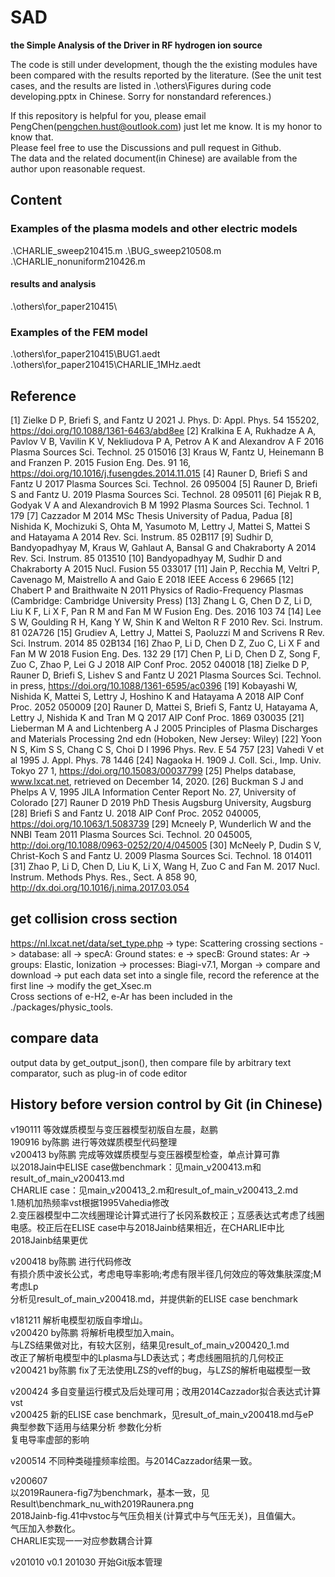 # SAD  
**the Simple Analysis of the Driver in RF hydrogen ion source**  

The code is still under development, though the the existing modules have been compared with the results reported by the literature. (See the unit test cases, and the results are listed in .\others\Figures during code developing.pptx in Chinese. Sorry for nonstandard references.) 

If this repository is helpful for you, please email PengChen(pengchen.hust@outlook.com) just let me know. It is my honor to know that.  
Please feel free to use the Discussions and pull request in Github.  
The data and the related document(in Chinese) are available from the author upon reasonable request. 

## Content
 ### Examples of the plasma models and other electric models
.\CHARLIE_sweep210415.m
.\BUG_sweep210508.m
.\CHARLIE_nonuniform210426.m
 
#### results and analysis
.\others\for_paper210415\
 
### Examples of the FEM model
.\others\for_paper210415\BUG1.aedt
.\others\for_paper210415\CHARLIE_1MHz.aedt 

## Reference
[1]	Zielke D P, Briefi S, and Fantz U 2021 J. Phys. D: Appl. Phys. 54 155202, https://doi.org/10.1088/1361-6463/abd8ee
[2]	Kralkina E A, Rukhadze A A, Pavlov V B, Vavilin K V, Nekliudova P A, Petrov A K and Alexandrov A F 2016 Plasma Sources Sci. Technol. 25 015016
[3]	Kraus W, Fantz U, Heinemann B and Franzen P. 2015 Fusion Eng. Des. 91 16, https://doi.org/10.1016/j.fusengdes.2014.11.015
[4]	Rauner D, Briefi S and Fantz U 2017 Plasma Sources Sci. Technol. 26 095004
[5]	Rauner D, Briefi S and Fantz U. 2019 Plasma Sources Sci. Technol. 28 095011
[6]	Piejak R B, Godyak V A and Alexandrovich B M 1992 Plasma Sources Sci. Technol. 1 179
[7]	Cazzador M 2014 MSc Thesis University of Padua, Padua
[8]	Nishida K, Mochizuki S, Ohta M, Yasumoto M, Lettry J, Mattei S, Mattei S and Hatayama A 2014 Rev. Sci. Instrum. 85 02B117
[9]	Sudhir D, Bandyopadhyay M, Kraus W, Gahlaut A, Bansal G and Chakraborty A 2014 Rev. Sci. Instrum. 85 013510
[10]	Bandyopadhyay M, Sudhir D and Chakraborty A 2015 Nucl. Fusion 55 033017
[11]	Jain P, Recchia M, Veltri P, Cavenago M, Maistrello A and Gaio E 2018 IEEE Access 6 29665
[12]	Chabert P and Braithwaite N 2011 Physics of Radio-Frequency Plasmas (Cambridge: Cambridge University Press)
[13]	Zhang L G, Chen D Z, Li D, Liu K F, Li X F, Pan R M and Fan M W Fusion Eng. Des. 2016 103 74
[14]	Lee S W, Goulding R H, Kang Y W, Shin K and Welton R F 2010 Rev. Sci. Instrum. 81 02A726
[15]	Grudiev A, Lettry J, Mattei S, Paoluzzi M and Scrivens R Rev. Sci. Instrum. 2014 85 02B134
[16]	Zhao P, Li D, Chen D Z, Zuo C, Li X F and Fan M W 2018 Fusion Eng. Des. 132 29
[17]	Chen P, Li D, Chen D Z, Song F, Zuo C, Zhao P, Lei G J 2018 AIP Conf Proc. 2052 040018
[18]	Zielke D P, Rauner D, Briefi S, Lishev S and Fantz U 2021 Plasma Sources Sci. Technol. in press, https://doi.org/10.1088/1361-6595/ac0396
[19]	Kobayashi W, Nishida K, Mattei S, Lettry J, Hoshino K and Hatayama A 2018 AIP Conf Proc. 2052 050009
[20]	Rauner D, Mattei S, Briefi S, Fantz U, Hatayama A, Lettry J, Nishida K and Tran M Q 2017 AIP Conf Proc. 1869 030035
[21]	Lieberman M A and Lichtenberg A J 2005 Principles of Plasma Discharges and Materials Processing 2nd edn (Hoboken, New Jersey: Wiley)
[22]	Yoon N S, Kim S S, Chang C S, Choi D I 1996 Phys. Rev. E 54 757
[23]	Vahedi V et al 1995 J. Appl. Phys. 78 1446
[24]	Nagaoka H. 1909 J. Coll. Sci., Imp. Univ. Tokyo 27 1, https://doi.org/10.15083/00037799
[25]	Phelps database, www.lxcat.net, retrieved on December 14, 2020.
[26]	Buckman S J and Phelps A V, 1995 JILA Information Center Report No. 27, University of Colorado
[27]	Rauner D 2019 PhD Thesis Augsburg University, Augsburg
[28]	Briefi S and Fantz U. 2018 AIP Conf Proc. 2052 040005, https://doi.org/10.1063/1.5083739
[29]	Mcneely P, Wunderlich W and the NNBI Team 2011 Plasma Sources Sci. Technol. 20 045005, http://doi.org/10.1088/0963-0252/20/4/045005
[30]	McNeely P, Dudin S V, Christ-Koch S and Fantz U. 2009 Plasma Sources Sci. Technol. 18 014011
[31]	Zhao P, Li D, Chen D, Liu K, Li X, Wang H, Zuo C and Fan M. 2017 Nucl. Instrum. Methods Phys. Res., Sect. A 858 90, http://dx.doi.org/10.1016/j.nima.2017.03.054


## get collision cross section
https://nl.lxcat.net/data/set_type.php -> type: Scattering crossing sections -> database: all -> specA: Ground states: e -> specB: Ground states: Ar -> groups: Elastic, Ionization -> processes: Biagi-v7.1, Morgan -> compare and download -> put each data set into a single file, record the reference at the first line -> modify the get_Xsec.m  
Cross sections of e-H2, e-Ar has been included in the ./packages/physic_tools.  

## compare data
output data by get_output_json(), then compare file by arbitrary text comparator, such as plug-in of code editor

## History before version control by Git (in Chinese)
v190111 等效媒质模型与变压器模型初版自左晨，赵鹏  
190916 by陈鹏 进行等效媒质模型代码整理  
v200413 by陈鹏 完成等效媒质模型与变压器模型检查，单点计算可靠  
以2018Jain中ELISE case做benchmark：见main_v200413.m和result_of_main_v200413.md  
CHARLIE case：见main_v200413_2.m和result_of_main_v200413_2.md  
1.随机加热频率vst根据1995Vahedia修改  
2.变压器模型中二次线圈理论计算式进行了长冈系数校正；互感表达式考虑了线圈电感。校正后在ELISE case中与2018Jainb结果相近，在CHARLIE中比2018Jainb结果更优  
  
v200418 by陈鹏 进行代码修改  
有损介质中波长公式，考虑电导率影响;考虑有限半径几何效应的等效集肤深度;M考虑Lp  
分析见result_of_main_v200418.md，并提供新的ELISE case benchmark  
  
v181211 解析电模型初版自李增山。  
v200420 by陈鹏 将解析电模型加入main。  
与LZS结果做对比，有较大区别，结果见result_of_main_v200420_1.md  
改正了解析电模型中的Lplasma与LD表达式；考虑线圈阻抗的几何校正  
v200421 by陈鹏 fix了无法使用LZS的veff的bug，与LZS的解析电磁模型一致  
  
v200424 多自变量运行模式及后处理可用；改用2014Cazzador拟合表达式计算vst  
v200425 新的ELISE case benchmark，见result_of_main_v200418.md与eP  
典型参数下适用与结果分析 参数化分析  
复电导率虚部的影响  
  
v200514 不同种类碰撞频率绘图。与2014Cazzador结果一致。  
  
v200607  
以2019Raunera-fig7为benchmark，基本一致，见Result\benchmark_nu_with2019Raunera.png  
2018Jainb-fig.41中vstoc与气压负相关(计算式中与气压无关)，且值偏大。  
气压加入参数化。  
CHARLIE实现一一对应参数耦合计算  
  
v201010 v0.1 
201030 开始Git版本管理  